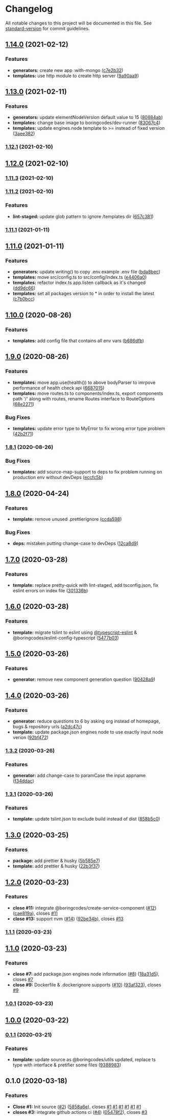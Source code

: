 # Changelog

All notable changes to this project will be documented in this file. See [standard-version](https://github.com/conventional-changelog/standard-version) for commit guidelines.

## [1.14.0](https://github.com/boringcodes/create-service/compare/v1.13.0...v1.14.0) (2021-02-12)

### Features

- **generators:** create new app :with-mongo ([c7e2b32](https://github.com/boringcodes/create-service/commit/c7e2b3226b31b4a098cf0b20bf0d8ae8c33d94ee))
- **templates:** use http module to create http server ([9a90aa9](https://github.com/boringcodes/create-service/commit/9a90aa9c54785a93830f534a8cb7f40d068bc878))

## [1.13.0](https://github.com/boringcodes/create-service/compare/v1.12.1...v1.13.0) (2021-02-11)

### Features

- **generators:** update elementNodeVersion default value to 15 ([80884ab](https://github.com/boringcodes/create-service/commit/80884abef70b847422a3b788ee4c251486ead8b5))
- **templates:** change base image to boringcodes/dev-runner ([83067c4](https://github.com/boringcodes/create-service/commit/83067c471dbbf9053317d40d119bdd26a9817967))
- **templates:** update engines.node template to >= instead of fixed version ([3aee382](https://github.com/boringcodes/create-service/commit/3aee3821955ec1526c60ff7fc56c0e9fc9788a8f))

### [1.12.1](https://github.com/boringcodes/create-service/compare/v1.12.0...v1.12.1) (2021-02-10)

## [1.12.0](https://github.com/boringcodes/create-service/compare/v1.11.3...v1.12.0) (2021-02-10)

### [1.11.3](https://github.com/boringcodes/create-service/compare/v1.11.2...v1.11.3) (2021-02-10)

### [1.11.2](https://github.com/boringcodes/create-service/compare/v1.11.1...v1.11.2) (2021-02-10)

### Features

- **lint-staged:** update glob pattern to ignore /templates dir ([657c381](https://github.com/boringcodes/create-service/commit/657c3812bc68032dd783233c2ad73c1888180588))

### [1.11.1](https://github.com/boringcodes/create-service/compare/v1.11.0...v1.11.1) (2021-01-11)

## [1.11.0](https://github.com/boringcodes/create-service/compare/v1.10.0...v1.11.0) (2021-01-11)

### Features

- **generators:** update writing() to copy .env.example .env file ([bda8bec](https://github.com/boringcodes/create-service/commit/bda8becfe89a8798ad3ea24d8a74b681784fa5b6))
- **templates:** move src/config.ts to src/config/index.ts ([e4406a0](https://github.com/boringcodes/create-service/commit/e4406a095a3d186783e00afc7fcc11452b656a03))
- **templates:** refactor index.ts app.listen callback as it's changed ([dd9dc66](https://github.com/boringcodes/create-service/commit/dd9dc6682e76c6887db5242d3e04aeb0f0b2033f))
- **templates:** set all packages version to \* in order to install the latest ([c7b0bcc](https://github.com/boringcodes/create-service/commit/c7b0bcc8a220a16ae4b37a4a970245bcf972add9))

## [1.10.0](https://github.com/boringcodes/create-service/compare/v1.9.0...v1.10.0) (2020-08-26)

### Features

- **templates:** add config file that contains all env vars ([b686dfb](https://github.com/boringcodes/create-service/commit/b686dfbb57a301a9ce27f447db8a5266ab831273))

## [1.9.0](https://github.com/boringcodes/create-service/compare/v1.8.1...v1.9.0) (2020-08-26)

### Features

- **templates:** move app.use(health()) to above bodyParser to imrpove performance of health check api ([6687015](https://github.com/boringcodes/create-service/commit/668701513dd50cbcc553d83bf2fb070cedf91acc))
- **templates:** move routes.ts to components/index.ts, export components path '/' along with routes, rename Routes interface to RouteOptions ([68e2271](https://github.com/boringcodes/create-service/commit/68e227121e7f4616d450d01074d268a9aaf49f35))

### Bug Fixes

- **templates:** update error type to MyError to fix wrong error type problem ([42b2f71](https://github.com/boringcodes/create-service/commit/42b2f71a4df421492859e8587f78bbfb80e0ac38))

### [1.8.1](https://github.com/boringcodes/create-service/compare/v1.8.0...v1.8.1) (2020-08-26)

### Bug Fixes

- **templates:** add source-map-support to deps to fix problem running on production env without devDeps ([eccfc5b](https://github.com/boringcodes/create-service/commit/eccfc5b3058bcb54320f3c7e91a3517dd264149c))

## [1.8.0](https://github.com/boringcodes/create-service/compare/v1.7.0...v1.8.0) (2020-04-24)

### Features

- **template:** remove unused .prettierignore ([ccda598](https://github.com/boringcodes/create-service/commit/ccda59860aa2e4cd7f7463c3576fc38c86273b61))

### Bug Fixes

- **deps:** mistaken putting change-case to devDeps ([12ca8d9](https://github.com/boringcodes/create-service/commit/12ca8d9dfa89c3096c9f6a20a1496c316cb451c0))

## [1.7.0](https://github.com/boringcodes/create-service/compare/v1.6.0...v1.7.0) (2020-03-28)

### Features

- **template:** replace pretty-quick with lint-staged, add tsconfig.json, fix eslint errors on index file ([301336b](https://github.com/boringcodes/create-service/commit/301336bdb3f278f0ea693331bc8fc8cfeca66c49))

## [1.6.0](https://github.com/boringcodes/create-service/compare/v1.5.0...v1.6.0) (2020-03-28)

### Features

- **template:** migrate tslint to eslint using [@typescript-eslint](https://github.com/typescript-eslint) & @boringcodes/eslint-config-typescript ([5477b03](https://github.com/boringcodes/create-service/commit/5477b03d3b291e5b1b738bf1c5099eb085cc552f))

## [1.5.0](https://github.com/boringcodes/create-service/compare/v1.4.0...v1.5.0) (2020-03-26)

### Features

- **generator:** remove new component generation question ([90428a9](https://github.com/boringcodes/create-service/commit/90428a9930c9c881c705a2666be9a66bb9576aa1))

## [1.4.0](https://github.com/boringcodes/create-service/compare/v1.3.2...v1.4.0) (2020-03-26)

### Features

- **generator:** reduce questions to 6 by asking org instead of homepage, bugs & repository urls ([a2dc47c](https://github.com/boringcodes/create-service/commit/a2dc47c1a77eb18cc5bd8000dbecca4db31240ca))
- **template:** update package.json engines node to use exactly input node verion ([92bf472](https://github.com/boringcodes/create-service/commit/92bf472f243f5cddb75e85f48d6ed8022a426b15))

### [1.3.2](https://github.com/boringcodes/create-service/compare/v1.3.1...v1.3.2) (2020-03-26)

### Features

- **generator:** add change-case to paramCase the input appname ([f34ddac](https://github.com/boringcodes/create-service/commit/f34ddacb73ee2714659427d8c18fa2be7955fac2))

### [1.3.1](https://github.com/boringcodes/create-service/compare/v1.3.0...v1.3.1) (2020-03-26)

### Features

- **template:** update tslint.json to exclude build instead of dist ([858b5c0](https://github.com/boringcodes/create-service/commit/858b5c0954307d5d69dd0fc8183043c54b79e92d))

## [1.3.0](https://github.com/boringcodes/create-service/compare/v1.2.0...v1.3.0) (2020-03-25)

### Features

- **package:** add prettier & husky ([5b585e7](https://github.com/boringcodes/create-service/commit/5b585e7de587d76092cf34ce76f998551dfb6d68))
- **template:** add prettier & husky ([22b3f37](https://github.com/boringcodes/create-service/commit/22b3f379ac6cd38539fc47bbecf4fd26e0fc15bb))

## [1.2.0](https://github.com/boringcodes/create-service/compare/v1.1.1...v1.2.0) (2020-03-23)

### Features

- **close #11:** integrate @boringcodes/create-service-component ([#12](https://github.com/boringcodes/create-service/issues/12)) ([cae819a](https://github.com/boringcodes/create-service/commit/cae819a318ac735b8deb15a99fa25806f52f064d)), closes [#11](https://github.com/boringcodes/create-service/issues/11)
- **close #13:** support nvm ([#14](https://github.com/boringcodes/create-service/issues/14)) ([92be34b](https://github.com/boringcodes/create-service/commit/92be34bc899039a2abf4fcef6f73139874b0de97)), closes [#13](https://github.com/boringcodes/create-service/issues/13)

### [1.1.1](https://github.com/boringcodes/create-service/compare/v1.1.0...v1.1.1) (2020-03-23)

## [1.1.0](https://github.com/boringcodes/create-service/compare/v1.0.1...v1.1.0) (2020-03-23)

### Features

- **close #7:** add package.json engines node information ([#8](https://github.com/boringcodes/create-service/issues/8)) ([18a31d5](https://github.com/boringcodes/create-service/commit/18a31d5b45aa697f58c1586ae2fdad63d6f9f344)), closes [#7](https://github.com/boringcodes/create-service/issues/7)
- **close #9:** Dockerfile & .dockerignore supports ([#10](https://github.com/boringcodes/create-service/issues/10)) ([93af323](https://github.com/boringcodes/create-service/commit/93af32392c49c3d625022058f8dad1da50c88622)), closes [#9](https://github.com/boringcodes/create-service/issues/9)

### [1.0.1](https://github.com/boringcodes/create-service/compare/v1.0.0...v1.0.1) (2020-03-23)

## [1.0.0](https://github.com/boringcodes/create-service/compare/v0.1.1...v1.0.0) (2020-03-22)

### [0.1.1](https://github.com/boringcodes/create-service/compare/v0.1.0...v0.1.1) (2020-03-21)

### Features

- **template:** update source as @boringcodes/utils updated, replace ts type with interface & pretifier some files ([9388983](https://github.com/boringcodes/create-service/commit/93889834c7c192cfb0cc030ff6940d081543f93c))

## 0.1.0 (2020-03-18)

### Features

- **Close #1:** Init source ([#2](https://github.com/boringcodes/create-service/issues/2)) ([5858a6e](https://github.com/boringcodes/create-service/commit/5858a6e3d4ffdceafb2990c843e4cc92447dbddb)), closes [#1](https://github.com/boringcodes/create-service/issues/1) [#1](https://github.com/boringcodes/create-service/issues/1) [#1](https://github.com/boringcodes/create-service/issues/1) [#1](https://github.com/boringcodes/create-service/issues/1) [#1](https://github.com/boringcodes/create-service/issues/1) [#1](https://github.com/boringcodes/create-service/issues/1)
- **closes #3:** integrate github actions ci ([#4](https://github.com/boringcodes/create-service/issues/4)) ([05478f2](https://github.com/boringcodes/create-service/commit/05478f2ca0b2ecc61e1a19387540211afda3ee9b)), closes [#3](https://github.com/boringcodes/create-service/issues/3)
